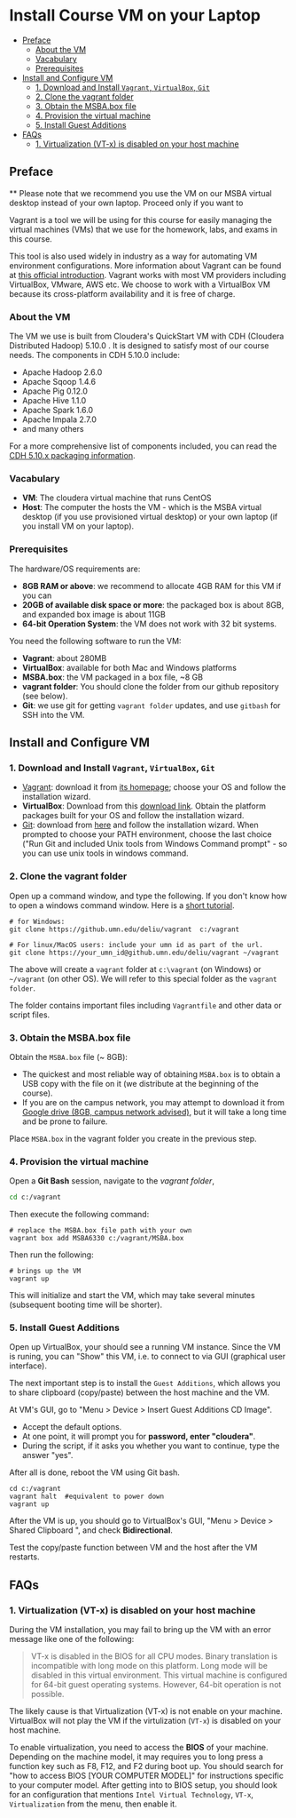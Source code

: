 # Install Course VM on your Laptop

<!-- MarkdownTOC -->

- [Preface](#preface)
    - [About the VM](#about-the-vm)
    - [Vacabulary](#vacabulary)
    - [Prerequisites](#prerequisites)
- [Install and Configure VM](#install-and-configure-vm)
    - [1. Download and Install `Vagrant`, `VirtualBox`, `Git`](#1-download-and-install-vagrant-virtualbox-git)
    - [2. Clone the vagrant folder](#2-clone-the-vagrant-folder)
    - [3. Obtain the MSBA.box file](#3-obtain-the-msbabox-file)
    - [4. Provision the virtual machine](#4-provision-the-virtual-machine)
    - [5. Install Guest Additions](#5-install-guest-additions)
- [FAQs](#faqs)
    - [1. Virtualization \(VT-x\) is disabled on your host machine](#1-virtualization-vt-x-is-disabled-on-your-host-machine)

<!-- /MarkdownTOC -->

<a id="preface"></a>
## Preface

** Please note that we recommend you use the VM on our MSBA virtual desktop instead of your own laptop. Proceed only if you want to 

Vagrant is a tool we will be using for this course for easily managing the virtual machines (VMs) that we use for the homework, labs, and exams in this course. 

This tool is also used widely in industry as a way for automating VM environment configurations. More information about Vagrant can be found at [this official introduction](https://www.vagrantup.com/intro/index.html). Vagrant works with most VM providers including VirtualBox, VMware, AWS etc. We choose to work with a VirtualBox VM because its cross-platform availability and it is free of charge.

<a id="about-the-vm"></a>
### About the VM 
The VM we use is built from Cloudera's QuickStart VM with CDH (Cloudera Distributed Hadoop) 5.10.0 . It is designed to satisfy most of our course needs. The components in CDH 5.10.0 include:

- Apache Hadoop 2.6.0
- Apache Sqoop 1.4.6
- Apache Pig 0.12.0
- Apache Hive 1.1.0
- Apache Spark 1.6.0
- Apache Impala 2.7.0
- and many others

For a more comprehensive list of components included, you can read the [CDH 5.10.x packaging information](https://goo.gl/Tt6jSK).

<a id="vacabulary"></a>
### Vacabulary

- **VM**: The cloudera virtual machine that runs CentOS
- **Host**: The computer the hosts the VM - which is the MSBA virtual desktop (if you use provisioned virtual desktop) or your own laptop (if you install VM on your laptop).


<a id="prerequisites"></a>
### Prerequisites

The hardware/OS requirements are:

- **8GB RAM or above**: we recommend to allocate 4GB RAM for this VM if you can
- **20GB of available disk space or more**: the packaged box is about 8GB, and expanded box image is about 11GB
- **64-bit Operation System**: the VM does not work with 32 bit systems.

You need the following software to run the VM:

- **Vagrant**: about 280MB
- **VirtualBox**: available for both Mac and Windows platforms
- **MSBA.box**: the VM packaged in a box file, ~8 GB
- **vagrant folder**: You should clone the folder from our github repository (see below). 
- **Git**: we use git for getting `vagrant folder` updates, and use `gitbash` for SSH into the VM.

<a id="install-and-configure-vm"></a>
## Install and Configure VM

<a id="1-download-and-install-vagrant-virtualbox-git"></a>
### 1. Download and Install `Vagrant`, `VirtualBox`, `Git`

- [Vagrant](https://www.vagrantup.com/downloads.html): download it from [its homepage](https://www.vagrantup.com/downloads.html); choose your OS and follow the installation wizard.
- **VirtualBox**: Download from this [download link](http://download.virtualbox.org/virtualbox/5.1.26/VirtualBox-5.1.26-117224-Win.exe). Obtain the platform packages built for your OS and follow the installation wizard.
- [Git](https://git-scm.com/download/win): download from [here](https://git-scm.com/download/win) and follow the installation wizard. When prompted to choose your PATH environment, choose the last choice ("Run Git and included Unix tools from Windows Command prompt" - so you can use unix tools in windows command.


<a id="2-clone-the-vagrant-folder"></a>
### 2. Clone the vagrant folder

Open up a command window, and type the following. If you don't know how to open a windows command window. Here is a [short tutorial](https://canvas.umn.edu/courses/78221/pages/windows_cmd). 

```shell
# for Windows: 
git clone https://github.umn.edu/deliu/vagrant  c:/vagrant

# For linux/MacOS users: include your umn id as part of the url.
git clone https://your_umn_id@github.umn.edu/deliu/vagrant ~/vagrant
```
The above will create a `vagrant` folder at `c:\vagrant` (on Windows) or `~/vagrant` (on other OS). We will refer to this special folder as the `vagrant folder`.

The folder contains important files including `Vagrantfile` and other data or script files. 

<a id="3-obtain-the-msbabox-file"></a>
### 3. Obtain the MSBA.box file

Obtain the `MSBA.box` file (~ 8GB):

- The quickest and most reliable way of obtaining `MSBA.box` is to obtain a USB copy with the file on it (we distribute at the beginning of the course).
- If you are on the campus network, you may attempt to download it from [Google drive (8GB, campus network advised)](https://drive.google.com/open?id=1-UgmHyPhn2akh3FGF4-Zj5D6Kmvg1qK_), but it will take a long time and be prone to failure. 

Place `MSBA.box` in the vagrant folder you create in the previous step.

<a id="4-provision-the-virtual-machine"></a>
### 4. Provision the virtual machine


Open a **Git Bash** session, navigate to the *vagrant folder*,
```bash
cd c:/vagrant
```
Then execute the following command:
```shell
# replace the MSBA.box file path with your own
vagrant box add MSBA6330 c:/vagrant/MSBA.box
```

Then run the following:

```shell
# brings up the VM
vagrant up
```

This will initialize and start the VM, which may take several minutes (subsequent booting time will be shorter).

<a id="5-install-guest-additions"></a>
### 5. Install Guest Additions

Open up VirtualBox, your should see a running VM instance. Since the VM is runing, you can "Show" this VM, i.e. to connect to via GUI (graphical user interface).

The next important step is to install the `Guest Additions`, which allows you to share clipboard (copy/paste) between the host machine and the VM.

At VM's GUI, go to "Menu > Device > Insert Guest Additions CD Image". 

- Accept the default options. 
- At one point, it will prompt you for **password, enter "cloudera"**. 
- During the script, if it asks you whether you want to continue, type the answer "yes". 

After all is done, reboot the VM using  Git bash.

```shell
cd c:/vagrant
vagrant halt  #equivalent to power down
vagrant up  
```
After the VM is up, you should go to VirtualBox's GUI, "Menu > Device > Shared Clipboard ", and check **Bidirectional**. 

Test the copy/paste function between VM and the host after the VM restarts.

<a id="faqs"></a>
## FAQs

<a id="1-virtualization-vt-x-is-disabled-on-your-host-machine"></a>
### 1. Virtualization (VT-x) is disabled on your host machine 

During the VM installation, you may fail to bring up the VM with an error message like one of the following:

> VT-x is disabled in the BIOS for all CPU modes.
> Binary translation is incompatible with long mode on this platform. Long mode will be disabled in this virtual environment.
> This virtual machine is configured for 64-bit guest operating systems. However, 64-bit operation is not possible.

The likely cause is that Virtualization (VT-x) is not enable on your machine. VirtualBox will not play the VM if the virtulization (`VT-x`) is disabled on your host machine. 

To enable virtualization, you need to access the **BIOS** of your machine. Depending on the machine model, it may requires you to long press a function key such as F8, F12, and F2 during boot up. You should search for "how to access BIOS [YOUR COMPUTER MODEL]" for instructions specific to your computer model. After getting into to BIOS setup, you should look for an configuration that mentions `Intel Virtual Technology`, `VT-x`, `Virtualization` from the menu, then enable it. 

<!-- Try the VMplayer again. You may also need to do this: In VMware player, go to the Cloudera virtual machine->virtual machine settings->processors->virtualization engine->select "Intel VT-x or AMD-V". -->

<a id="2-the-shared-vagrant-folder-is-not-working"></a>

